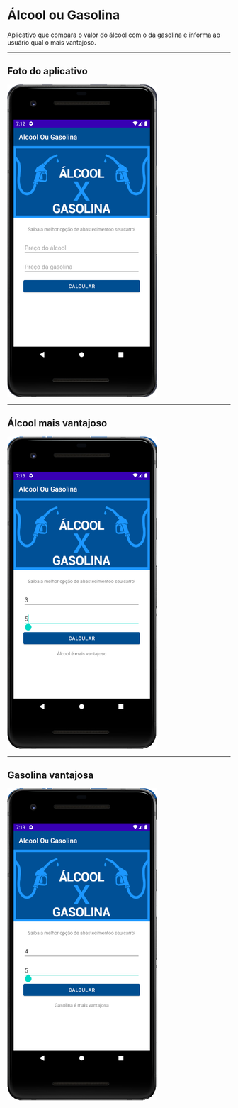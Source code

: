 # Álcool ou Gasolina

Aplicativo que compara o valor do álcool com o da gasolina e informa ao usuário qual o mais vantajoso.

---

## Foto do aplicativo

![App](https://raw.githubusercontent.com/BrunoBrasolin/fatec/main/programacao-para-dispositivos-moveis/Aula03/AlcoolOuGasolina/readme-images/app.png)

---

## Álcool mais vantajoso

![Álcool](https://raw.githubusercontent.com/BrunoBrasolin/fatec/main/programacao-para-dispositivos-moveis/Aula03/AlcoolOuGasolina/readme-images/alcool.png)

---

## Gasolina vantajosa

![Gasolina](https://raw.githubusercontent.com/BrunoBrasolin/fatec/main/programacao-para-dispositivos-moveis/Aula03/AlcoolOuGasolina/readme-images/gasolina.png)
